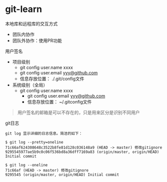 # git-learn

本地库和远程库的交互方式
- 团队内协作
- 团队外协作：使用PR功能

用户签名
- 项目级别
    - git config user.name xxxx
    - git config user.email yyy@github.com
    - 信息存放位置： ./.git/config文件
- 系统级别（全局）
    - git config user.name xxxx
        - git config user.email yyy@github.com
        - 信息存放位置： ~/.gitconfig文件
> 用户签名的邮箱是可以不存在的，只是用来区分是识别不同用户

git日志
```
git log 显示详细的日志信息。简洁的如下：

$ git log --pretty=oneline
71c66af624308648c3522b8fe81d128c036148a9 (HEAD -> master) 修改gitignore
9295545977ae5b9c0c06f536bd8a36dff7169a83 (origin/master, origin/HEAD) Initial commit

$ git log --oneline
71c66af (HEAD -> master) 修改gitignore
9295545 (origin/master, origin/HEAD) Initial commit
```
